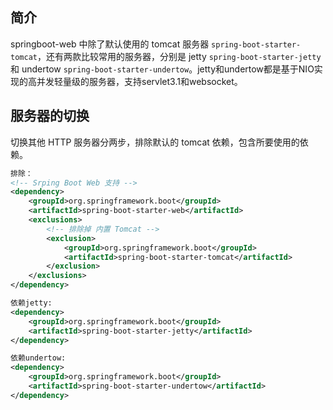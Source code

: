 ## 简介

springboot-web 中除了默认使用的 tomcat 服务器 `spring-boot-starter-tomcat`，还有两款比较常用的服务器，分别是 jetty  `spring-boot-starter-jetty` 和 undertow `spring-boot-starter-undertow`。jetty和undertow都是基于NIO实现的高并发轻量级的服务器，支持servlet3.1和websocket。

## 服务器的切换

切换其他 HTTP 服务器分两步，排除默认的 tomcat 依赖，包含所要使用的依赖。

```xml
排除：
<!-- Srping Boot Web 支持 -->
<dependency>
    <groupId>org.springframework.boot</groupId>
    <artifactId>spring-boot-starter-web</artifactId>
    <exclusions>
        <!-- 排除掉 内置 Tomcat -->
        <exclusion>
            <groupId>org.springframework.boot</groupId>
            <artifactId>spring-boot-starter-tomcat</artifactId>
        </exclusion>
    </exclusions>
</dependency>

依赖jetty:
<dependency>
    <groupId>org.springframework.boot</groupId>
    <artifactId>spring-boot-starter-jetty</artifactId>
</dependency>

依赖undertow:
<dependency>
    <groupId>org.springframework.boot</groupId>
    <artifactId>spring-boot-starter-undertow</artifactId>
</dependency>
```

